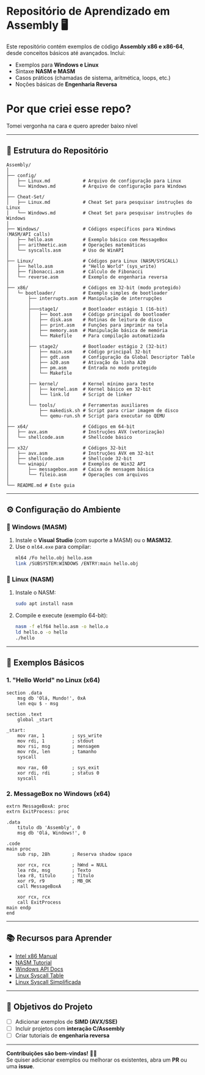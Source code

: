 # **Repositório de Aprendizado em Assembly** 🖥️  

Este repositório contém exemplos de código **Assembly x86 e x86-64**, desde conceitos básicos até avançados. Inclui:  
- Exemplos para **Windows e Linux**  
- Sintaxe **NASM e MASM**  
- Casos práticos (chamadas de sistema, aritmética, loops, etc.)  
- Noções básicas de **Engenharia Reversa**  

# **Por que criei esse repo?**

Tomei vergonha na cara e quero apreder baixo nível

---

## **📂 Estrutura do Repositório**  

```
Assembly/
│
├── config/
│   ├── Linux.md            # Arquivo de configuração para Linux
│   └── Windows.md          # Arquivo de configuração para Windows
│
├── Cheat-Set/
│   ├── Linux.md            # Cheat Set para pesquisar instruções do Linux
│   └── Windows.md          # Cheat Set para pesquisar instruções do Windows
│   
├── Windows/                # Códigos específicos para Windows (MASM/API calls)
│   ├── hello.asm           # Exemplo básico com MessageBox
│   ├── arithmetic.asm      # Operações matemáticas
│   └── syscalls.asm        # Uso de WinAPI
│
├── Linux/                  # Códigos para Linux (NASM/SYSCALL)
│   ├── hello.asm           # "Hello World" (sys_write)
│   ├── fibonacci.asm       # Cálculo de Fibonacci
│   └── reverse.asm         # Exemplo de engenharia reversa
│   
├── x86/                    # Códigos em 32-bit (modo protegido)
│   └─ bootloader/          # Exemplo simples de bootloader
│       ├── interrupts.asm  # Manipulação de interrupções
│       │
│       ├───stage1/         # Bootloader estágio 1 (16-bit)
│       │   ├── boot.asm    # Código principal do bootloader
│       │   ├── disk.asm    # Rotinas de leitura de disco
│       │   ├── print.asm   # Funções para imprimir na tela
│       │   ├── memory.asm  # Manipulação básica de memória
│       │   └── Makefile    # Para compilação automatizada
│       │
│       ├── stage2/         # Bootloader estágio 2 (32-bit)
│       │   ├── main.asm    # Código principal 32-bit
│       │   ├── gdt.asm     # Configuração da Global Descriptor Table
│       │   ├── a20.asm     # Ativação da linha A20
│       │   ├── pm.asm      # Entrada no modo protegido
│       │   └── Makefile
│       │
│       ├── kernel/         # Kernel mínimo para teste
│       │   ├── kernel.asm  # Kernel básico em 32-bit
│       │   └── link.ld     # Script de linker
│       │
│       └── tools/          # Ferramentas auxiliares
│           ├── makedisk.sh # Script para criar imagem de disco
│           └── qemu-run.sh # Script para executar no QEMU
│
├── x64/                    # Códigos em 64-bit
│   ├── avx.asm             # Instruções AVX (vetorização)
│   └── shellcode.asm       # Shellcode básico
│
├── x32/                    # Códigos 32-bit
│   ├── avx.asm             # Instruções AVX em 32-bit
│   ├── shellcode.asm       # Shellcode 32-bit
│   └── winapi/             # Exemplos de Win32 API
│       ├── messagebox.asm  # Caixa de mensagem básica
│       └── fileio.asm      # Operações com arquivos
│
└── README.md # Este guia
```

---

## **⚙️ Configuração do Ambiente**  

### **🔹 Windows (MASM)**
1. Instale o **Visual Studio** (com suporte a MASM) ou o **MASM32**.
2. Use o `ml64.exe` para compilar:
   ```sh
   ml64 /Fo hello.obj hello.asm
   link /SUBSYSTEM:WINDOWS /ENTRY:main hello.obj
   ```

### **🔹 Linux (NASM)**
1. Instale o NASM:
   ```sh
   sudo apt install nasm
   ```
2. Compile e execute (exemplo 64-bit):
   ```sh
   nasm -f elf64 hello.asm -o hello.o
   ld hello.o -o hello
   ./hello
   ```

---

## **📌 Exemplos Básicos**  

### **1. "Hello World" no Linux (x64)**
```assembly
section .data
    msg db 'Olá, Mundo!', 0xA
    len equ $ - msg

section .text
    global _start

_start:
    mov rax, 1          ; sys_write
    mov rdi, 1          ; stdout
    mov rsi, msg        ; mensagem
    mov rdx, len        ; tamanho
    syscall

    mov rax, 60         ; sys_exit
    xor rdi, rdi        ; status 0
    syscall
```

### **2. MessageBox no Windows (x64)**
```assembly
extrn MessageBoxA: proc
extrn ExitProcess: proc

.data
    titulo db 'Assembly', 0
    msg db 'Olá, Windows!', 0

.code
main proc
    sub rsp, 28h        ; Reserva shadow space

    xor rcx, rcx        ; hWnd = NULL
    lea rdx, msg        ; Texto
    lea r8, titulo      ; Título
    xor r9, r9          ; MB_OK
    call MessageBoxA

    xor rcx, rcx
    call ExitProcess
main endp
end
```

---

## **📚 Recursos para Aprender**  
- [Intel x86 Manual](https://software.intel.com/en-us/articles/intel-sdm)  
- [NASM Tutorial](https://nasm.us/doc/)  
- [Windows API Docs](https://docs.microsoft.com/en-us/windows/win32/api/)  
- [Linux Syscall Table](https://chromium.googlesource.com/chromiumos/docs/+/master/constants/syscalls.md)  
- [Linux Syscall Simplificada](https://blog.rchapman.org/posts/Linux_System_Call_Table_for_x86_64/)

---

## **🎯 Objetivos do Projeto**  
- [ ] Adicionar exemplos de **SIMD (AVX/SSE)**  
- [ ] Incluir projetos com **interação C/Assembly**  
- [ ] Criar tutoriais de **engenharia reversa**  

---

**Contribuições são bem-vindas!** 👨‍💻  
Se quiser adicionar exemplos ou melhorar os existentes, abra um **PR** ou uma **issue**.  
